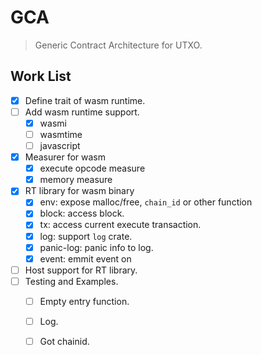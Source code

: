 # GCA

> Generic Contract Architecture for UTXO.

## Work List

- [X] Define trait of wasm runtime.
- [ ] Add wasm runtime support.
    - [X] wasmi
    - [ ] wasmtime
    - [ ] javascript
- [X] Measurer for wasm
    - [X] execute opcode measure
    - [X] memory measure
- [X] RT library for wasm binary
    - [X] env: expose malloc/free, `chain_id` or other function
    - [X] block: access block.
    - [X] tx: access current execute transaction.
    - [X] log: support `log` crate.
    - [X] panic-log: panic info to log.
    - [X] event: emmit event on 
- [ ] Host support for RT library.
- [ ] Testing and Examples.
    - [ ] Empty entry function.
    - [ ] Log.
    - [ ] Got chainid.


